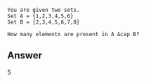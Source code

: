 ```
You are given two sets.
Set A = {1,2,3,4,5,6}
Set B = {2,3,4,5,6,7,8}

How many elements are present in A &cap B?
```

## Answer

5

